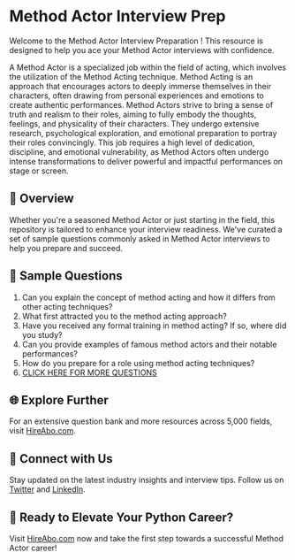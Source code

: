 # Method Actor Interview Prep

Welcome to the Method Actor Interview Preparation ! This resource is designed to help you ace your Method Actor interviews with confidence.

A Method Actor is a specialized job within the field of acting, which involves the utilization of the Method Acting technique. Method Acting is an approach that encourages actors to deeply immerse themselves in their characters, often drawing from personal experiences and emotions to create authentic performances. Method Actors strive to bring a sense of truth and realism to their roles, aiming to fully embody the thoughts, feelings, and physicality of their characters. They undergo extensive research, psychological exploration, and emotional preparation to portray their roles convincingly. This job requires a high level of dedication, discipline, and emotional vulnerability, as Method Actors often undergo intense transformations to deliver powerful and impactful performances on stage or screen.

## 🚀 Overview

Whether you're a seasoned Method Actor or just starting in the field, this repository is tailored to enhance your interview readiness. We've curated a set of sample questions commonly asked in Method Actor interviews to help you prepare and succeed.

## 📝 Sample Questions

1. Can you explain the concept of method acting and how it differs from other acting techniques?
2. What first attracted you to the method acting approach?
3. Have you received any formal training in method acting? If so, where did you study?
4. Can you provide examples of famous method actors and their notable performances?
5. How do you prepare for a role using method acting techniques?
6. [CLICK HERE FOR MORE QUESTIONS](https://hireabo.com/job/16_0_8/Method%20Actor)

## 🌐 Explore Further

For an extensive question bank and more resources across 5,000 fields, visit [HireAbo.com](https://www.hireabo.com).

## 📱 Connect with Us

Stay updated on the latest industry insights and interview tips. Follow us on [Twitter](https://twitter.com/hireabo) and [LinkedIn](https://www.linkedin.com/in/hire-abo-3609972a8/).

## 🚀 Ready to Elevate Your Python Career?

Visit [HireAbo.com](https://www.hireabo.com) now and take the first step towards a successful Method Actor career!